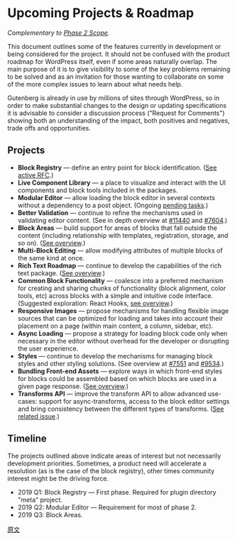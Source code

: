 # Upcoming Projects & Roadmap

_Complementary to [Phase 2 Scope](https://github.com/WordPress/gutenberg/issues/13113)._

This document outlines some of the features currently in development or being considered for the project. It should not be confused with the product roadmap for WordPress itself, even if some areas naturally overlap. The main purpose of it is to give visibility to some of the key problems remaining to be solved and as an invitation for those wanting to collaborate on some of the more complex issues to learn about what needs help.

Gutenberg is already in use by millions of sites through WordPress, so in order to make substantial changes to the design or updating specifications it is advisable to consider a discussion process ("Request for Comments") showing both an understanding of the impact, both positives and negatives, trade offs and opportunities.

## Projects

-   **Block Registry** — define an entry point for block identification. ([See active RFC](https://github.com/WordPress/gutenberg/pull/13693).)
-   **Live Component Library** — a place to visualize and interact with the UI components and block tools included in the packages.
-   **Modular Editor** — allow loading the block editor in several contexts without a dependency to a post object. (Ongoing [pending tasks](https://github.com/WordPress/gutenberg/issues/14043).)
-   **Better Validation** — continue to refine the mechanisms used in validating editor content. (See in depth overview at [#11440](https://github.com/WordPress/gutenberg/issues/11440) and [#7604](https://github.com/WordPress/gutenberg/issues/7604).)
-   **Block Areas** — build support for areas of blocks that fall outside the content (including relationship with templates, registration, storage, and so on). ([See overview](https://github.com/WordPress/gutenberg/issues/13489).)
-   **Multi-Block Editing** — allow modifying attributes of multiple blocks of the same kind at once.
-   **Rich Text Roadmap** — continue to develop the capabilities of the rich text package. ([See overview](https://github.com/WordPress/gutenberg/issues/13778).)
-   **Common Block Functionality** — coalesce into a preferred mechanism for creating and sharing chunks of functionality (block alignment, color tools, etc) across blocks with a simple and intuitive code interface. (Suggested exploration: React Hooks, [see overview](https://github.com/WordPress/gutenberg/issues/15450).)
-   **Responsive Images** — propose mechanisms for handling flexible image sources that can be optimized for loading and takes into account their placement on a page (within main content, a column, sidebar, etc).
-   **Async Loading** — propose a strategy for loading block code only when necessary in the editor without overhead for the developer or disrupting the user experience.
-   **Styles** — continue to develop the mechanisms for managing block styles and other styling solutions. (See overview at [#7551](https://github.com/WordPress/gutenberg/issues/7551) and [#9534](https://github.com/WordPress/gutenberg/issues/9534).)
-   **Bundling Front-end Assets** — explore ways in which front-end styles for blocks could be assembled based on which blocks are used in a given page response. ([See overview](https://github.com/WordPress/gutenberg/issues/5445).)
-   **Transforms API** — improve the transform API to allow advanced use-cases: support for async-transforms, access to the block editor settings and bring consistency between the different types of transforms. ([See related issue](https://github.com/WordPress/gutenberg/issues/14755).)

## Timeline

The projects outlined above indicate areas of interest but not necessarily development priorities. Sometimes, a product need will accelerate a resolution (as is the case of the block registry), other times community interest might be the driving force.

-   2019 Q1: Block Registry — First phase. Required for plugin directory "meta" project.
-   2019 Q2: Modular Editor — Requirement for most of phase 2.
-   2019 Q3: Block Areas.

[原文](https://github.com/WordPress/gutenberg/blob/trunk/docs/contributors/roadmap.md)
